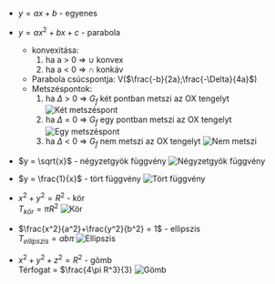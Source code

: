 * $y=ax+b$ - egyenes
* $y = ax^2+bx+c$ - parabola  
    * konvexitása:  
        1. ha a > 0 => $\cup$ konvex
        2. ha a < 0 => $\cap$ konkáv  
    * Parabola csúcspontja: V($\frac{-b}{2a};\frac{-\Delta}{4a}$)  
    * Metszéspontok:  
        1. ha $\Delta$ > 0 => $G_f$ két pontban metszi az OX tengelyt
        ![Két metszéspont](Abrazolasok/ketmetpont.png)
        2. ha $\Delta$ = 0 => $G_f$ egy pontban metszi az OX tengelyt
        ![Egy metszéspont](Abrazolasok/egymetpont.png)
        3. ha $\Delta$ < 0 => $G_f$ nem metszi az OX tengelyt
        ![Nem metszi](Abrazolasok/nincsmetpont.png)


* $y = \sqrt{x}$ - négyzetgyök függvény
![Négyzetgyök függvény](Abrazolasok/negyzetgyokfg.png)
* $y = \frac{1}{x}$ - tört függvény
![Tört függvény](Abrazolasok/tortfg.png)
* $x^2+y^2 = R^2$ - kör  
$T_{kör} = \pi R^2$
![Kör](Abrazolasok/kor.png)
* $\frac{x^2}{a^2}+\frac{y^2}{b^2} = 1$ - ellipszis  
$T_{ellipszis}= ab\pi$
![Ellipszis](Abrazolasok/ellipszis.png)
* $x^2+y^2+z^2 = R^2$ - gömb  
Térfogat = $\frac{4\pi R^3}{3}
![Gömb](Abrazolasok/gomb.png)
